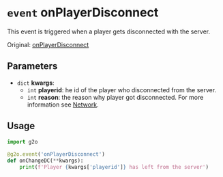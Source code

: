 # `event` onPlayerDisconnect
This event is triggered when a player gets disconnected with the server.

Original: [onPlayerDisconnect](https://gothicmultiplayerteam.gitlab.io/docs/0.3.0/script-reference/server-events/player/onPlayerDisconnect/)

## Parameters
* `dict` **kwargs**:
    * `int` **playerid**: he id of the player who disconnected from the server.
    * `int` **reason**: the reason why player got disconnected. For more information see [Network](../../constants/network.md).
    
## Usage
```python
import g2o
        
@g2o.event('onPlayerDisconnect')
def onChangeDC(**kwargs):
    print(f'Player {kwargs['playerid']} has left from the server')
```